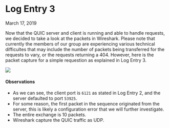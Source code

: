 # Log Entry 3
March 17, 2019  

Now that the QUIC server and client is running and able to handle requests, we decided to take a look at the packets in Wireshark. Please note that currently the members of our group are experiencing various technical difficultes that may include the number of packets being transferred for the requests to vary, or the requests returning a 404. However, here is the packet capture for a simple requestion as explained in Log Entry 3.  

![](images/packet_capture.png)

#### Observations
* As we can see, the client port is `6121` as stated in Log Entry 2, and the server defaulted to port `53925`.
* For some reason, the first packet in the sequence originated from the server, this is likely a configuration error that we will further investigate.
* The entire exchange is 10 packets.
* Wireshark capture the QUIC traffic as UDP.